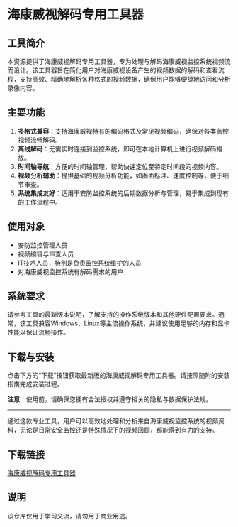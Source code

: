 # 海康威视解码专用工具器

## 工具简介

本资源提供了海康威视解码专用工具器，专为处理与解码海康威视监控系统视频流而设计。该工具器旨在简化用户对海康威视设备产生的视频数据的解码和查看流程，支持高效、精确地解析各种格式的视频数据，确保用户能够便捷地访问和分析录像内容。

## 主要功能

1. **多格式兼容**：支持海康威视特有的编码格式及常见视频编码，确保对各类监控视频流畅解码。
2. **离线解码**：无需实时连接到监控系统，即可在本地计算机上进行视频解码播放。
3. **时间轴导航**：方便的时间轴管理，帮助快速定位至特定时间段的视频内容。
4. **视频分析辅助**：提供基础的视频分析功能，如画面标注、速度控制等，便于细节审查。
5. **系统集成友好**：适用于安防监控系统的后期数据分析与管理，易于集成到现有的工作流程中。

## 使用对象

- 安防监控管理人员
- 视频编辑与审查人员
- IT技术人员，特别是负责监控系统维护的人员
- 对海康威视监控系统有解码需求的用户

## 系统要求

请参考工具的最新版本说明，了解支持的操作系统版本和其他硬件配置要求。通常，该工具兼容Windows、Linux等主流操作系统，并建议使用足够的内存和显卡性能以保证流畅操作。

## 下载与安装

点击下方的“下载”按钮获取最新版的海康威视解码专用工具器。请按照随附的安装指南完成安装过程。

**注意**：使用前，请确保您拥有合法授权并遵守相关的隐私与数据保护法规。

---

通过这款专业工具，用户可以高效地处理和分析来自海康威视监控系统的视频资料，无论是日常安全监控还是特殊情况下的视频回顾，都能得到有力的支持。

## 下载链接
[海康威视解码专用工具器](https://pan.quark.cn/s/876f75bf68f4)

## 说明

该仓库仅用于学习交流，请勿用于商业用途。
